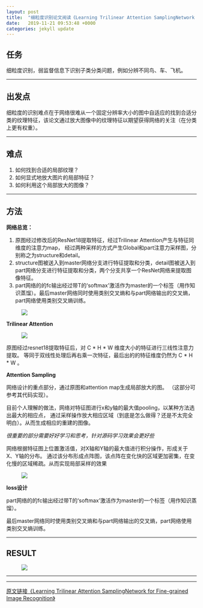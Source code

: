 ```yaml
---
layout: post
title:  "细粒度识别论文阅读《Learning Trilinear Attention SamplingNetwork for Fine-grained Image Recognition》"
date:   2019-11-21 09:53:48 +0000
categories: jekyll update
---
```




## **任务**


细粒度识别，弱监督信息下识别子类分类问题，例如分辨不同鸟、车、飞机。  

---

## **出发点**

细粒度的识别难点在于网络很难从一个固定分辨率大小的图中自适应的找到合适分类的纹理特征，该论文通过放大图像中的纹理特征以期望获得网络的关注（在分类上更有权重）。

---

## **难点**

1. 如何找到合适的局部纹理？
2. 如何显式地放大图片的局部特征？
3. 如何利用这个局部放大的图像？  
<!-- 3. 如何？ -->

---
## **方法**

**网络总览：**

1. 原图经过修改后的ResNet18提取特征，经过Trilinear Attention产生与特征同维度的注意力map，
经过两种采样的方式产生Global和part注意力采样图，分别称之为structure和detail。
2. structure图被送入到master网络分支进行特征提取和分类，detail图被送入到part网络分支进行特征提取和分类，两个分支共享一个ResNet网络来提取图像特征。
3. part网络的的fc输出经过带T的‘softmax’激活作为master的一个标签（用作知识蒸馏）。最后master网络同时使用类别交叉熵和与part网络输出的交叉熵，part网络使用类别交叉熵训练。


<figure>
<a><img src="{{site.url}}/assert/tasn_all.png"></a>
</figure>
<!-- As an analogy [15] to natural language processing, shuffling
words in a sentence would force the neural network to focus
on discriminative words and neglect irrelevant ones. Similarly, if local regions in an image are “shuffled”, the neural
network would be forced to learn from discriminative region details for classification. -->

**Trilinear Attention**

<!-- ![navigate](assert/navigate.png) -->

<figure>
<a><img src="{{site.url}}/assert/trilinearattention.png"></a>
</figure>

原图经过resnet18提取特征后，对 C * H * W 维度大小的特征进行三线性注意力提取。
等同于双线性处理后再右乘一次特征，最后出的的特征维度仍然为 C * H * W 。

<!-- ![](http://latex.codecogs.com/gif.latex?\\a=\frac{1}{1+sin(x)}) -->



**Attention Sampling**

网络设计的重点部分，通过原图和attention map生成局部放大的图。
（这部分可参考其代码实现）。 

目前个人理解的做法，网络对特征图进行x和y轴的最大值pooling，以某种方法选出最大的相应点，
通过采样操作放大相应区域（到底是怎么做得？还是不太完全明白）。从而生成相应的重建的图像。

*很重要的部分需要好好学习和思考，针对源码学习效果会更好些*

网络根据特征图上位置激活值，对X轴和Y轴的最大值进行积分操作，形成关于X、Y轴的分布。
通过该分布形成点阵图，该点阵在变化快的区域更加密集，在变化慢的区域稀疏。从而实现局部采样的效果


<figure>
<a><img src="{{site.url}}/assert/tasn_ab.png"></a>
</figure>


**loss设计**

part网络的的fc输出经过带T的‘softmax’激活作为master的一个标签（用作知识蒸馏）。

最后master网络同时使用类别交叉熵和与part网络输出的交叉熵，part网络使用类别交叉熵训练。

---
## **RESULT**

<!-- ![result](assert/result.png) -->

<figure>
<a><img src="{{site.url}}/assert/tasn_result.png"></a>
</figure>

---
---

[原文链接《Learning Trilinear Attention SamplingNetwork for Fine-grained Image Recognition》](http://openaccess.thecvf.com/content_CVPR_2019/papers/Zheng_Looking_for_the_Devil_in_the_Details_Learning_Trilinear_Attention_CVPR_2019_paper.pdf)
